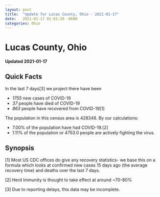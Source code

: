 ```yaml
---
layout: post
title:  "Update for Lucas County, Ohio - 2021-01-17"
date:   2021-01-17 01:01:29 -0600
categories: Ohio
---
```


# Lucas County, Ohio
#### Updated 2021-01-17

## Quick Facts

In the last 7 days[3] we project there have been
- *1755* new cases of COVID-19
- *37* people have died of COVID-19
- *863* people have recovered from COVID-19[1]

The population in this census area is 428348. By our calculations:
- 7.00% of the population have had COVID-19.[2]
- 1.11% of the population or 4753.0 people are actively fighting the virus.

## Synopsis




[1] Most US CDC offices do give any recovery statistics- we base this on a formula which looks at confirmed new cases
15 days ago (the average recovery time) and deaths over the last 7 days.

[2] Herd Immunity is thought to take effect at around ~70-80%

[3] Due to reporting delays, this data may be incomplete.
 
    